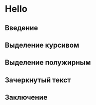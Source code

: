 # Hello

## Введение

## Выделение курсивом

## Выделение полужирным

## Зачеркнутый текст

## Заключение